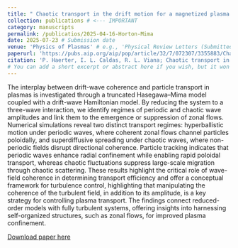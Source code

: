 ```yaml
---
title: " Chaotic transport in the drift motion for a magnetized plasma with nonlinear mode coupling"
collection: publications # <--- IMPORTANT
category: manuscripts
permalink: /publicatios/2025-04-16-Horton-Mima
date: 2025-07-23 # Submission date
venue: 'Physics of Plasmas' # e.g., 'Physical Review Letters (Submitted)'
paperurl: 'https://pubs.aip.org/aip/pop/article/32/7/072307/3355883/Chaotic-transport-in-the-drift-motion-for-a' 
citation: 'P. Haerter, I. L. Caldas, R. L. Viana; Chaotic transport in the drift motion for a magnetized plasma with nonlinear mode coupling. Phys. Plasmas 1 July 2025; 32 (7): 072307.'
# You can add a short excerpt or abstract here if you wish, but it won't show on the main list with current layout.
---
```


The interplay between drift-wave coherence and particle transport in plasmas is investigated through a truncated Hasegawa–Mima model coupled with a drift-wave Hamiltonian model. By reducing the system to a three-wave interaction, we identify regimes of periodic and chaotic wave amplitudes and link them to the emergence or suppression of zonal flows. Numerical simulations reveal two distinct transport regimes: hyperballistic motion under periodic waves, where coherent zonal flows channel particles poloidally, and superdiffusive spreading under chaotic waves, where non-periodic fields disrupt directional coherence. Particle tracking indicates that periodic waves enhance radial confinement while enabling rapid poloidal transport, whereas chaotic fluctuations suppress large-scale migration through chaotic scattering. These results highlight the critical role of wave-field coherence in determining transport efficiency and offer a conceptual framework for turbulence control, highlighting that manipulating the coherence of the turbulent field, in addition to its amplitude, is a key strategy for controlling plasma transport. The findings connect reduced-order models with fully turbulent systems, offering insights into harnessing self-organized structures, such as zonal flows, for improved plasma confinement.

[Download paper here](https://pubs.aip.org/aip/pop/article/32/7/072307/3355883/Chaotic-transport-in-the-drift-motion-for-a)